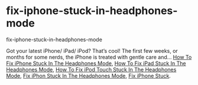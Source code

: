 # fix-iphone-stuck-in-headphones-mode
fix-iphone-stuck-in-headphones-mode

Got your latest iPhone/ iPad/ iPod? That’s cool! The first few weeks, or months for some nerds, the iPhone is treated with gentle care and...
[How To Fix iPhone Stuck In The Headphones Mode](https://geekeasier.com/fix-the-iphone-stuck-in-headphones-mode-problem/7841/),
[How To Fix iPad Stuck In The Headphones Mode](https://geekeasier.com/fix-the-iphone-stuck-in-headphones-mode-problem/7841/),
[How To Fix iPod Touch Stuck In The Headphones Mode](https://geekeasier.com/fix-the-iphone-stuck-in-headphones-mode-problem/7841/),
[Fix iPhon Stuck In The Headphones Mode](https://geekeasier.com/fix-the-iphone-stuck-in-headphones-mode-problem/7841/),
[Fix iPhone Stuck](https://geekeasier.com/fix-the-iphone-stuck-in-headphones-mode-problem/7841/).
